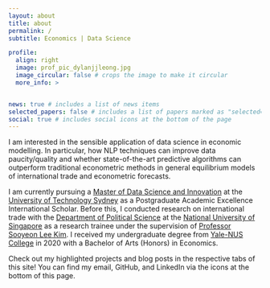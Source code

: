 ```yaml
---
layout: about
title: about
permalink: /
subtitle: Economics | Data Science

profile:
  align: right
  image: prof_pic_dylanjjleong.jpg
  image_circular: false # crops the image to make it circular
  more_info: >


news: true # includes a list of news items
selected_papers: false # includes a list of papers marked as "selected={true}"
social: true # includes social icons at the bottom of the page
---
```


I am interested in the sensible application of data science in economic modelling. In particular, how NLP techniques can improve data paucity/quality and whether state-of-the-art predictive algorithms can outperform traditional econometric methods in general equilibrium models of international trade and econometric forecasts.

I am currently pursuing a [Master of Data Science and Innovation](https://www.uts.edu.au/study/find-a-course/master-data-science-and-innovation) at the [University of Technology Sydney](https://www.uts.edu.au/) as a Postgraduate Academic Excellence International Scholar. Before this, I conducted research on international trade with the [Department of Political Science](https://fass.nus.edu.sg/pol/) at the [National University of Singapore](https://www.nus.edu.sg) as a research trainee under the supervision of [Professor Sooyeon Lee Kim](https://discovery.nus.edu.sg/2496-sooyeon-lee-kim). I received my undergraduate degree from [Yale-NUS College](https://www.yale-nus.edu.sg) in 2020 with a Bachelor of Arts (Honors) in Economics.

Check out my highlighted projects and blog posts in the respective tabs of this site! You can find my email, GitHub, and LinkedIn via the icons at the bottom of this page.